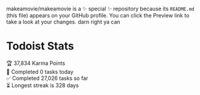 makeamovie/makeamovie is a ✨ special ✨ repository because its `README.md` (this file) appears on your GitHub profile.
You can click the Preview link to take a look at your changes. darn right ya can

# Todoist Stats

<!-- TODO-IST:START -->
🏆  37,834 Karma Points           
🌸  Completed 0 tasks today           
✅  Completed 27,026 tasks so far           
⏳  Longest streak is 328 days
<!-- TODO-IST:END -->